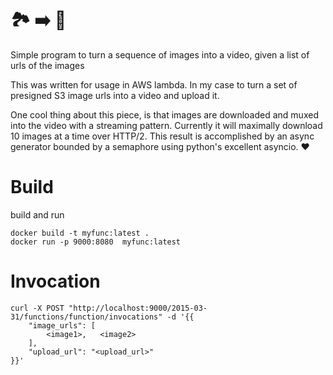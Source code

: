# 🏞 ➡ ️📼
Simple program to turn a sequence of images into a video, given a list of urls of the images

This was written for usage in AWS lambda. In my case to turn a set of presigned S3 image urls into a video and upload it.

One cool thing about this piece, is that images are downloaded and muxed into the video with a streaming pattern. Currently it will maximally download 10 images at a time over HTTP/2. This result is accomplished by an async generator bounded by a semaphore using python's excellent asyncio. ❤️

# Build
build and run
```
docker build -t myfunc:latest .
docker run -p 9000:8080  myfunc:latest
```
# Invocation
```
curl -X POST "http://localhost:9000/2015-03-31/functions/function/invocations" -d '{{
	"image_urls": [
		<image1>,	<image2>
	],
	"upload_url": "<upload_url>"
}}'
```
